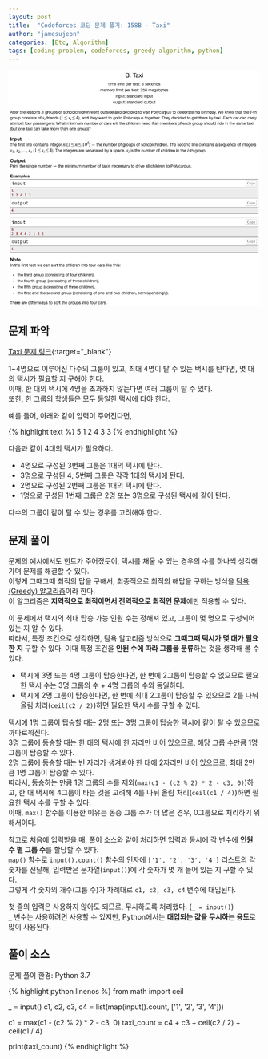 ```yaml
---
layout: post
title:  "Codeforces 코딩 문제 풀기: 158B - Taxi"
author: "jamesujeon"
categories: [Etc, Algorithm]
tags: [coding-problem, codeforces, greedy-algorithm, python]
---
```


![158B - Taxi](assets/codeforces_158b_taxi.png "158B - Taxi")

## 문제 파악

[Taxi 문제 링크](http://codeforces.com/problemset/problem/158/B){:target="_blank"}

1~4명으로 이루어진 다수의 그룹이 있고, 최대 4명이 탈 수 있는 택시를 탄다면, 몇 대의 택시가 필요할 지 구해야 한다.  
이때, 한 대의 택시에 4명을 초과하지 않는다면 여러 그룹이 탈 수 있다.  
또한, 한 그룹의 학생들은 모두 동일한 택시에 타야 한다.

예를 들어, 아래와 같이 입력이 주어진다면,

{% highlight text %}
5
1 2 4 3 3
{% endhighlight %}

다음과 같이 4대의 택시가 필요하다.

- 4명으로 구성된 3번째 그룹은 1대의 택시에 탄다.
- 3명으로 구성된 4, 5번째 그룹은 각각 1대의 택시에 탄다.
- 2명으로 구성된 2번째 그룹은 1대의 택시에 탄다.
- 1명으로 구성된 1번째 그룹은 2명 또는 3명으로 구성된 택시에 같이 탄다.

다수의 그룹이 같이 탈 수 있는 경우를 고려해야 한다.

## 문제 풀이

문제의 예시에서도 힌트가 주어졌듯이, 택시를 채울 수 있는 경우의 수를 하나씩 생각해가며 문제를 해결할 수 있다.  
이렇게 그때그때 최적의 답을 구해서, 최종적으로 최적의 해답을 구하는 방식을 [탐욕(Greedy) 알고리즘](https://en.wikipedia.org/wiki/Greedy_algorithm)이라 한다.  
이 알고리즘은 **지역적으로 최적이면서 전역적으로 최적인 문제**에만 적용할 수 있다.

이 문제에서 택시의 최대 탑승 가능 인원 수는 정해져 있고, 그룹이 몇 명으로 구성되어 있는 지 알 수 있다.  
따라서, 특정 조건으로 생각하면, 탐욕 알고리즘 방식으로 **그때그때 택시가 몇 대가 필요한 지** 구할 수 있다.
이때 특정 조건을 **인원 수에 따라 그룹을 분류**하는 것을 생각해 볼 수 있다.

- 택시에 3명 또는 4명 그룹이 탑승한다면, 한 번에 2그룹이 탑승할 수 없으므로 필요한 택시 수는 3명 그룹의 수 + 4명 그룹의 수와 동일하다.
- 택시에 2명 그룹이 탑승한다면, 한 번에 최대 2그룹이 탑승할 수 있으므로 2를 나눠 올림 처리(`ceil(c2 / 2)`)하면 필요한 택시 수를 구할 수 있다.

택시에 1명 그룹이 탑승할 때는 2명 또는 3명 그룹이 탑승한 택시에 같이 탈 수 있으므로 까다로워진다.  
3명 그룹에 동승할 때는 한 대의 택시에 한 자리만 비어 있으므로, 해당 그룹 수만큼 1명 그룹이 탑승할 수 있다.  
2명 그룹에 동승할 때는 빈 자리가 생겨봐야 한 대에 2자리만 비어 있으므로, 최대 2만큼 1명 그룹이 탑승할 수 있다.  
따라서, 동승하는 만큼 1명 그룹의 수를 제외(`max(c1 - (c2 % 2) * 2 - c3, 0)`)하고, 한 대 택시에 4그룹이 타는 것을 고려해 4를 나눠 올림 처리(`ceil(c1 / 4)`)하면 필요한 택시 수를 구할 수 있다.  
이때, `max()` 함수를 이용한 이유는 동승 그룹 수가 더 많은 경우, 0그룹으로 처리하기 위해서이다.

참고로 처음에 입력받을 때, 풀이 소스와 같이 처리하면 입력과 동시에 각 변수에 **인원 수 별 그룹 수**를 할당할 수 있다.  
`map()` 함수로 `input().count()` 함수의 인자에 `['1', '2', '3', '4']` 리스트의 각 숫자를 전달해, 입력받은 문자열(`input()`)에 각 숫자가 몇 개 들어 있는 지 구할 수 있다.  
그렇게 각 숫자의 개수(그룹 수)가 차례대로 `c1, c2, c3, c4` 변수에 대입된다.

첫 줄의 입력은 사용하지 않아도 되므로, 무시하도록 처리했다. (`_ = input()`)  
`_` 변수는 사용하려면 사용할 수 있지만, Python에서는 **대입되는 값을 무시하는 용도**로 많이 사용된다.

## 풀이 소스

문제 풀이 환경: Python 3.7

{% highlight python linenos %}
from math import ceil

_ = input()
c1, c2, c3, c4 = list(map(input().count, ['1', '2', '3', '4']))

c1 = max(c1 - (c2 % 2) * 2 - c3, 0)
taxi_count = c4 + c3 + ceil(c2 / 2) + ceil(c1 / 4)

print(taxi_count)
{% endhighlight %}

